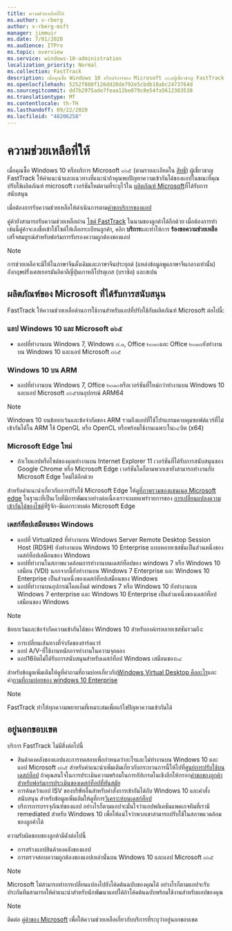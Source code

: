 ```yaml
---
title: ความช่วยเหลือที่ให้
ms.author: v-rberg
author: v-rberg-msft
manager: jimmuir
ms.date: 7/01/2020
ms.audience: ITPro
ms.topic: overview
ms.service: windows-10-administration
localization_priority: Normal
ms.collection: FastTrack
description: เมื่อคุณซื้อ Windows 10 หรือบริการของ Microsoft ๓๖๕ผู้เชี่ยวชาญ FastTrack ให้คำแนะนำและแนวทางในการปรับใช้ Windows 10 และแอป Microsoft ๓๖๕และอัปเดตข้อมูลที่ไม่มีค่าใช้จ่ายเพิ่มเติม (ด้วยการสมัครใช้งานที่มีสิทธิ์)
ms.openlocfilehash: 5252f880f126dd20de792e5cbdb18abc2473764d
ms.sourcegitcommit: dd7b2975ade7feaa12be079c8e54fa5612383538
ms.translationtype: MT
ms.contentlocale: th-TH
ms.lasthandoff: 09/22/2020
ms.locfileid: "48206258"
---
```

# <a name="assistance-offered"></a>ความช่วยเหลือที่ให้  

เมื่อคุณซื้อ Windows 10 หรือบริการ Microsoft ๓๖๕ (ตามรายละเอียดใน [สิทธิ์](eligibility.md)) ผู้เชี่ยวชาญ FastTrack ให้คำแนะนำและแนวทางที่แนะนำถ้าคุณพบปัญหาความเข้ากันได้ของแอปในขณะที่คุณปรับใช้ผลิตภัณฑ์ microsoft เวอร์ชันใหม่ตามที่ระบุไว้ใน [ผลิตภัณฑ์ Microsoft](#supported-microsoft-products)ที่ได้รับการสนับสนุน

เมื่อต้องการรับความช่วยเหลือให้ดำเนินการตาม[คำขอบริการของแอป](https://go.microsoft.com/fwlink/?linkid=2022721)

คู่ค้ายังสามารถรับความช่วยเหลือผ่าน [ไซต์ FastTrack](https://go.microsoft.com/fwlink/?linkid=780698) ในนามของลูกค้าได้อีกด้วย เมื่อต้องการทำเช่นนี้คู่ค้าจะลงชื่อเข้าใช้ไซต์ให้เลือกระเบียนลูกค้า, คลิก **บริการ**และทำให้การ **ร้องขอความช่วยเหลือ** เสร็จสมบูรณ์สำหรับฟอร์มการรับรองความถูกต้องของแอป

> [!NOTE]
> การช่วยเหลือจะมีให้ในภาษาจีนดั้งเดิมและภาษาจีนประยุกต์ (แหล่งข้อมูลพูดภาษาจีนกลางเท่านั้น) อังกฤษฝรั่งเศสเยอรมันอิตาลีญี่ปุ่นเกาหลีโปรตุเกส (บราซิล) และสเปน 

## <a name="supported-microsoft-products"></a>ผลิตภัณฑ์ของ Microsoft ที่ได้รับการสนับสนุน

FastTrack ให้ความช่วยเหลือด้านการใช้งานสำหรับแอปที่ปรับใช้กับผลิตภัณฑ์ Microsoft ต่อไปนี้:

### <a name="windows-10-and-microsoft-365-apps"></a>แอป Windows 10 และ Microsoft ๓๖๕

- แอปที่ทำงานบน Windows 7, Windows ๘.๑, Office ๒๐๑๐และ Office ๒๐๑๓ยังทำงานบน Windows 10 และแอป Microsoft ๓๖๕

### <a name="windows-10-on-arm"></a>Windows 10 บน ARM

- แอปที่ทำงานบน Windows 7, Office ๒๐๑๐หรือเวอร์ชันที่ใหม่กว่าทำงานบน Windows 10 และแอป Microsoft ๓๖๕บนอุปกรณ์ ARM64

> [!NOTE]
> Windows 10 บนข้อยกเว้นและข้อจำกัดของ ARM รวมถึงแอปที่ใช้โปรแกรมควบคุมซอฟต์แวร์ที่ไม่เข้ากันได้ใน ARM ใช้ OpenGL หรือ OpenCL หรือพร้อมใช้งานเฉพาะใน๖๔บิต (x64)

### <a name="the-new-microsoft-edge"></a>Microsoft Edge ใหม่

- ถ้าเว็บแอปหรือไซต์ของคุณทำงานบน Internet Explorer 11 เวอร์ชันที่ได้รับการสนับสนุนของ Google Chrome หรือ Microsoft Edge เวอร์ชันใดก็ตามพวกเขายังสามารถทำงานกับ Microsoft Edge ใหม่ได้อีกด้วย

สำหรับคำแนะนำเกี่ยวกับการปรับใช้ Microsoft Edge ให้ดู[ที่ภาพรวมของแชนเนล Microsoft edge](https://docs.microsoft.com/DeployEdge/microsoft-edge-channels) ในฐานะที่เป็นเว็บที่มีการพัฒนาอย่างต่อเนื่องเราจะเผยแพร่รายการของ [การเปลี่ยนแปลงความเข้ากันได้ของไซต์](https://docs.microsoft.com/microsoft-edge/web-platform/site-impacting-changes)ที่รู้จัก-มีผลกระทบต่อ Microsoft Edge

### <a name="windows-virtual-desktop"></a>เดสก์ท็อปเสมือนของ Windows

- แอปที่ Virtualized ที่ทำงานบน Windows Server Remote Desktop Session Host (RDSH) ยังทำงานบน Windows 10 Enterprise แบบหลายเซสชันเป็นส่วนหนึ่งของเดสก์ท็อปเสมือนของ Windows
- แอปที่ทำงานในสภาพแวดล้อมการทำงานบนเดสก์ท็อปของ windows 7 หรือ Windows 10 เสมือน (VDI) นอกจากนี้ยังทำงานบน Windows 7 Enterprise และ Windows 10 Enterprise เป็นส่วนหนึ่งของเดสก์ท็อปเสมือนของ Windows
- แอปที่ทำงานบนอุปกรณ์ไคลเอ็นต์ windows 7 หรือ Windows 10 ยังทำงานบน Windows 7 enterprise และ Windows 10 Enterprise เป็นส่วนหนึ่งของเดสก์ท็อปเสมือนของ Windows

> [!NOTE]
> ข้อยกเว้นและข้อจำกัดความเข้ากันได้ของ Windows 10 สำหรับองค์กรหลายเซสชันรวมถึง: 
> - การเปลี่ยนเส้นทางที่จำกัดของฮาร์ดแวร์
> - แอป A/V-ที่ใช้งานหนักอาจทำงานในความจุลดลง
> - แอป16บิตไม่ได้รับการสนับสนุนสำหรับเดสก์ท็อป Windows เสมือนของ๖๔

สำหรับข้อมูลเพิ่มเติมให้ดูที่คำถามที่ถามบ่อยเกี่ยวกับ[Windows Virtual Desktop คืออะไร](https://docs.microsoft.com/azure/virtual-desktop/overview)และคำ[ถามที่ถามบ่อยของ windows 10 Enterprise](https://docs.microsoft.com/azure/virtual-desktop/windows-10-multisession-faq)

> [!NOTE]
> FastTrack ทำให้ทุกความพยายามที่เหมาะสมเพื่อแก้ไขปัญหาความเข้ากันได้ 

## <a name="out-of-scope"></a>อยู่นอกขอบเขต

บริการ FastTrack ไม่มีสิ่งต่อไปนี้
- สินค้าคงคลังของแอปและการทดสอบเพื่อกำหนดว่าอะไรและไม่ทำงานบน Windows 10 และแอป Microsoft ๓๖๕ สำหรับคำแนะนำเพิ่มเติมเกี่ยวกับกระบวนการนี้ให้ไปที่[ศูนย์การปรับใช้บนเดสก์ท็อป](https://go.microsoft.com/fwlink/?linkid=2080140) ถ้าคุณสนใจในการประเมินความพร้อมในการอัปเกรดในเชิงลึกให้กรอก[คำขอของลูกค้าสำหรับฟอร์มการประเมินของเดสก์ท็อปที่ทันสมัย](https://go.microsoft.com/fwlink/?linkid=2053818)
- การค้นคว้าแอป ISV ของบริษัทอื่นสำหรับคำสั่งการเข้ากันได้กับ Windows 10 และคำสั่งสนับสนุน สำหรับข้อมูลเพิ่มเติมให้ดูที่การ[วิเคราะห์บนเดสก์ท็อป](https://docs.microsoft.com/sccm/desktop-analytics/overview)
- บริการการบรรจุภัณฑ์ของแอป อย่างไรก็ตามแอปจะมั่นใจว่าแอปพลิเคชันแพคเกจทีมที่เรามี remediated สำหรับ Windows 10 เพื่อให้แน่ใจว่าพวกเขาสามารถปรับใช้ในสภาพแวดล้อมของลูกค้าได้

ความรับผิดชอบของลูกค้ามีดังต่อไปนี้
- การสร้างแอปสินค้าคงคลังของแอป
- การตรวจสอบความถูกต้องของแอปเหล่านั้นบน Windows 10 และแอป Microsoft ๓๖๕

> [!NOTE]
> Microsoft ไม่สามารถทำการเปลี่ยนแปลงไปยังโค้ดต้นฉบับของคุณได้ อย่างไรก็ตามแอปจะรับประกันทีมสามารถให้คำแนะนำสำหรับนักพัฒนาแอปได้ถ้าโค้ดต้นฉบับพร้อมใช้งานสำหรับแอปของคุณ

> [!NOTE]
> ติดต่อ [คู่ค้าของ Microsoft](https://go.microsoft.com/fwlink/?linkid=2080150) เพื่อให้ความช่วยเหลือเกี่ยวกับบริการที่ระบุว่าอยู่นอกขอบเขต


